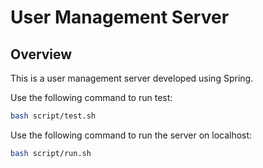 # User Management Server

## Overview

This is a user management server developed using Spring.

Use the following command to run test:
```sh
bash script/test.sh
```

Use the following command to run the server on localhost:
```sh
bash script/run.sh
```
